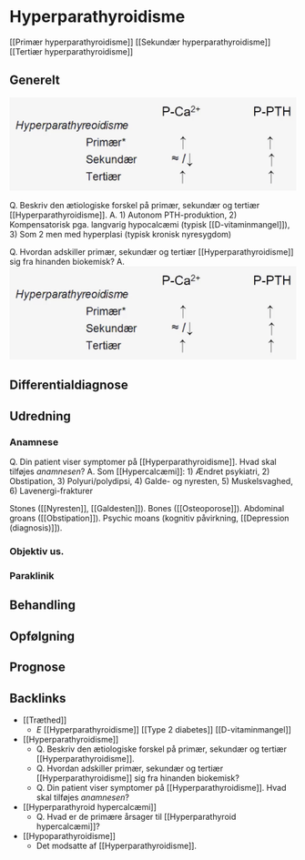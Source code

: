 # Hyperparathyroidisme
[[Primær hyperparathyroidisme]]
[[Sekundær hyperparathyroidisme]]
[[Tertiær hyperparathyroidisme]]

## Generelt
![](BearImages/6BC06A98-CB03-4A41-B918-1AD5F6936D33-37279-000058F8B0A5DD29/E6939EF8-6B00-4CD1-BA55-8294D6D6508C.png)

Q. Beskriv den ætiologiske forskel på primær, sekundær og tertiær [[Hyperparathyroidisme]].
A. 1) Autonom PTH-produktion, 2) Kompensatorisk pga. langvarig hypocalcæmi (typisk [[D-vitaminmangel]]), 3) Som 2 men med hyperplasi (typisk kronisk nyresygdom)

Q. Hvordan adskiller primær, sekundær og tertiær [[Hyperparathyroidisme]] sig fra hinanden biokemisk?
A. ![](BearImages/ED845B89-7962-416F-A3B9-8477FEF9E7FC-37279-000058FF269868A7/E6939EF8-6B00-4CD1-BA55-8294D6D6508C.png)

## Differentialdiagnose


## Udredning
### Anamnese
Q. Din patient viser symptomer på [[Hyperparathyroidisme]]. Hvad skal tilføjes *anamnesen*? 
A. Som [[Hypercalcæmi]]: 1) Ændret psykiatri, 2) Obstipation, 3) Polyuri/polydipsi, 4) Galde- og nyresten, 5) Muskelsvaghed, 6) Lavenergi-frakturer

Stones ([[Nyresten]], [[Galdesten]]).
Bones ([[Osteoporose]]).
Abdominal groans ([[Obstipation]]).
Psychic moans (kognitiv påvirkning, [[Depression (diagnosis)]]).

### Objektiv us.

### Paraklinik

## Behandling

## Opfølgning


## Prognose


## Backlinks
* [[Træthed]]
	* *E*
[[Hyperparathyroidisme]]
[[Type 2 diabetes]]
[[D-vitaminmangel]]
* [[Hyperparathyroidisme]]
	* Q. Beskriv den ætiologiske forskel på primær, sekundær og tertiær [[Hyperparathyroidisme]].
	* Q. Hvordan adskiller primær, sekundær og tertiær [[Hyperparathyroidisme]] sig fra hinanden biokemisk?
	* Q. Din patient viser symptomer på [[Hyperparathyroidisme]]. Hvad skal tilføjes *anamnesen*? 
* [[Hyperparathyroid hypercalcæmi]]
	* Q. Hvad er de primære årsager til [[Hyperparathyroid hypercalcæmi]]?
* [[Hypoparathyroidisme]]
	* Det modsatte af [[Hyperparathyroidisme]].

<!-- #anki/tag/med/Endocrinology #anki/deck/Medicine -->

<!-- {BearID:42C78E5D-8968-4422-ABC8-CA7B15D4B380-43570-00005B705995B962} -->
